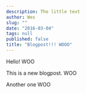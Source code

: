 ```yaml
---
description: The little text
author: Wes
slug: ""
date: "2016-03-04"
tags: null
published: false
title: "Blogpost!!! WOOO"
---
```


Hello! WOO

This is a new blogpost. WOO

Another one WOO